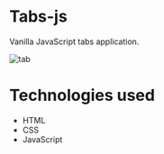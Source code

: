 # Tabs-js

Vanilla JavaScript tabs application.<br>

![tab](https://github.com/invsky/tabs-js/blob/main/git-image.PNG)

# Technologies used

- HTML
- CSS
- JavaScript
